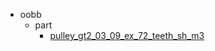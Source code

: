 * oobb
  * part
    * [pulley_gt2_03_09_ex_72_teeth_sh_m3](oobb/part/pulley_gt2_03_09_ex_72_teeth_sh_m3)
